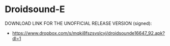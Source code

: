 Droidsound-E 
============

DOWNLOAD LINK FOR THE UNOFFICIAL RELEASE VERSION (signed):

* https://www.dropbox.com/s/mqki8fszsvslcvj/droidsounde16647_92.apk?dl=1



